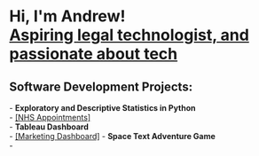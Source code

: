 <h1>Hi, I'm Andrew! <br/><a href="https://github.com/amanlang88888">Aspiring legal technologist, and passionate about tech</a>
</h1>

<h2>Software Development Projects:</h2>
- <b>Exploratory and Descriptive Statistics in Python</b></br>
  - <a href="https://github.com/amanlang88888/amanlangprojectarchive/blob/main/NHS%20Appointments.ipynb">[NHS Appointments]</a></br>
- <b>Tableau Dashboard</b></br>
  - <a href="https://github.com/amanlang88888/amanlangprojectarchive/blob/main/Marketing%20Data%20Dashboard.twbx">[Marketing Dashboard]</a>
  - <b>Space Text Adventure Game</b></br>
  -
